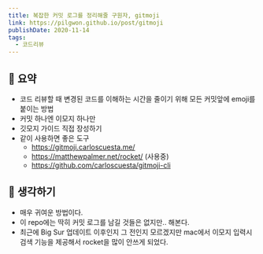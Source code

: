 ```yaml
---
title: 복잡한 커밋 로그를 정리해줄 구원자, gitmoji
link: https://pilgwon.github.io/post/gitmoji
publishDate: 2020-11-14 
tags:
  - 코드리뷰
---
```

## 📝 요약 

- 코드 리뷰할 때 변경된 코드를 이해하는 시간을 줄이기 위해 모든 커밋앞에 emoji를 붙이는 방법
- 커밋 하나엔 이모지 하나만 
- 깃모지 가이드 직접 장성하기 
- 같이 사용하면 좋은 도구 
  - https://gitmoji.carloscuesta.me/
  - https://matthewpalmer.net/rocket/ (사용중)
  - https://github.com/carloscuesta/gitmoji-cli  
  
## 🤔 생각하기   
- 매우 귀여운 방법이다.  
- 이 repo에는 딱히 커밋 로그를 남길 것들은 없지만.. 해본다.
- 최근에 Big Sur 업데이트 이후인지 그 전인지 모르겠지만 mac에서 이모지 입력시 검색 기능을 제공해서 rocket을 많이 안쓰게 되었다.  